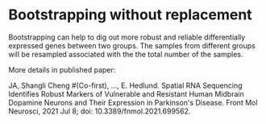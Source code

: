 # Bootstrapping without replacement
Bootstrapping can help to dig out more robust and reliable differentially expressed genes between two groups.
The samples from different groups will be resampled associated with the the total number of the samples.


More details in published paper:

JA, Shangli Cheng #(Co-first), ..., E. Hedlund. Spatial RNA Sequencing Identifies Robust Markers of Vulnerable and Resistant Human Midbrain Dopamine Neurons and Their Expression in Parkinson's Disease. Front Mol Neurosci, 2021 Jul 8; doi: 10.3389/fnmol.2021.699562.

